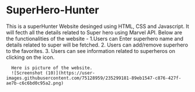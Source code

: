 # SuperHero-Hunter
This is a superHunter Website desinged using HTML, CSS and Javascript. It will fecth all the details related to Super hero using Marvel API.
    Below are the functionalities of the website - 
      1.Users can Enter superhero name and details related to super will be fetched.
      2. Users can add/remove superhero to the favorites.
      3. Users can see information related to superheros on clicking on the icon.
      
      Here is picture of the website.
      ![Screenshot (10)](https://user-images.githubusercontent.com/75128959/235299181-89eb1547-c876-427f-ae7b-c6c6bd0c95a2.png)
